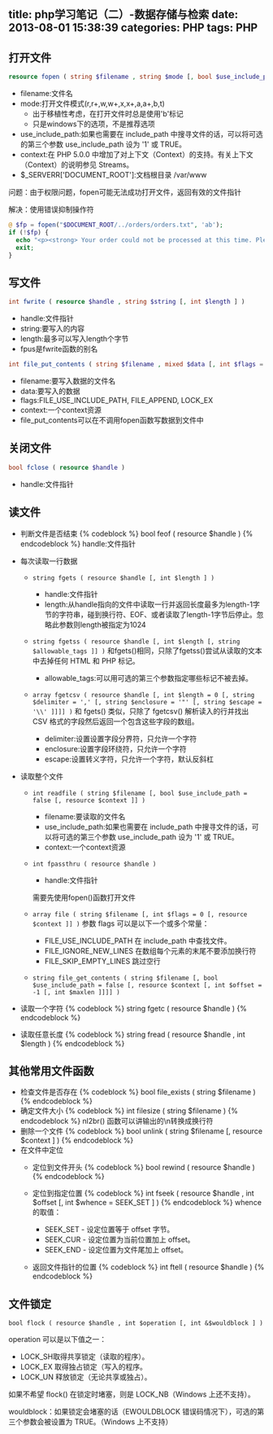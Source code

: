 title: php学习笔记（二）-数据存储与检索
date: 2013-08-01 15:38:39
categories: PHP
tags: PHP
---
## 打开文件

```php
resource fopen ( string $filename , string $mode [, bool $use_include_path = false [, resource $context ]] )
```
* filename:文件名
* mode:打开文件模式(r,r+,w,w+,x,x+,a,a+,b,t)
    * 出于移植性考虑，在打开文件时总是使用'b'标记
    * 只是windows下的选项，不是推荐选项
* use_include_path:如果也需要在 include_path 中搜寻文件的话，可以将可选的第三个参数 use_include_path 设为 '1' 或 TRUE。
* context:在 PHP 5.0.0 中增加了对上下文（Context）的支持。有关上下文（Context）的说明参见 Streams。
* $_SERVERR['DOCUMENT_ROOT']:文档根目录  /var/www

问题：由于权限问题，fopen可能无法成功打开文件，返回有效的文件指针

解决：使用错误抑制操作符
```php
@ $fp = fopen("$DOCUMENT_ROOT/../orders/orders.txt", 'ab');
if (!$fp) {
  echo "<p><strong> Your order could not be processed at this time. Please try again later.</strong></p></body></html>";
  exit;
}
```
<!-- more -->

## 写文件

```php
int fwrite ( resource $handle , string $string [, int $length ] )
```
* handle:文件指针
* string:要写入的内容
* length:最多可以写入length个字节
* fpus是fwrite函数的别名

```php
int file_put_contents ( string $filename , mixed $data [, int $flags = 0 [, resource $context ]] )
```
* filename:要写入数据的文件名
* data:要写入的数据
* flags:FILE_USE_INCLUDE_PATH, FILE_APPEND, LOCK_EX
* context:一个context资源
* file_put_contents可以在不调用fopen函数写数据到文件中

## 关闭文件

```php
bool fclose ( resource $handle )
```
* handle:文件指针

## 读文件

* 判断文件是否结束
    {% codeblock %}
    bool feof ( resource $handle )
    {% endcodeblock %}
    handle:文件指针
* 每次读取一行数据
    * `string fgets ( resource $handle [, int $length ] )`
        * handle:文件指针
        * length:从handle指向的文件中读取一行并返回长度最多为length-1字节的字符串，碰到换行符、EOF、或者读取了length-1字节后停止。忽略此参数则length被指定为1024
    * `string fgetss ( resource $handle [, int $length [, string $allowable_tags ]] )`
        和fgets()相同，只除了fgetss()尝试从读取的文本中去掉任何 HTML 和 PHP 标记。

        * allowable_tags:可以用可选的第三个参数指定哪些标记不被去掉。
    * `array fgetcsv ( resource $handle [, int $length = 0 [, string $delimiter = ',' [, string $enclosure = '"' [, string $escape = '\\' ]]]] )`
        和 fgets() 类似，只除了 fgetcsv() 解析读入的行并找出 CSV 格式的字段然后返回一个包含这些字段的数组。

        * delimiter:设置设置字段分界符，只允许一个字符
        * enclosure:设置字段环绕符，只允许一个字符
        * escape:设置转义字符，只允许一个字符，默认反斜杠
* 读取整个文件
    * `int readfile ( string $filename [, bool $use_include_path = false [, resource $context ]] )`
        * filename:要读取的文件名
        * use_include_path:如果也需要在 include_path 中搜寻文件的话，可以将可选的第三个参数 use_include_path 设为 '1' 或 TRUE。
        * context:一个context资源
    * `int fpassthru ( resource $handle )`
        * handle:文件指针

        需要先使用fopen()函数打开文件
    * `array file ( string $filename [, int $flags = 0 [, resource $context ]] )`
        参数 flags 可以是以下一个或多个常量：

        * FILE_USE_INCLUDE_PATH
            在 include_path 中查找文件。
        * FILE_IGNORE_NEW_LINES
            在数组每个元素的末尾不要添加换行符
        * FILE_SKIP_EMPTY_LINES
            跳过空行
    * `string file_get_contents ( string $filename [, bool $use_include_path = false [, resource $context [, int $offset = -1 [, int $maxlen ]]]] )`

* 读取一个字符
{% codeblock %}
string fgetc ( resource $handle )
{% endcodeblock %}
* 读取任意长度
{% codeblock %}
string fread ( resource $handle , int $length )
{% endcodeblock %}

## 其他常用文件函数

* 检查文件是否存在
    {% codeblock %}
    bool file_exists ( string $filename )
    {% endcodeblock %}
* 确定文件大小
    {% codeblock %}
    int filesize ( string $filename )
    {% endcodeblock %}
    nl2br() 函数可以讲输出的\n转换成换行符<br/>
* 删除一个文件
    {% codeblock %}
    bool unlink ( string $filename [, resource $context ] )
    {% endcodeblock %}
* 在文件中定位
    * 定位到文件开头
        {% codeblock %}
        bool rewind ( resource $handle )
        {% endcodeblock %}
    * 定位到指定位置
        {% codeblock %}
        int fseek ( resource $handle , int $offset [, int $whence = SEEK_SET ] )
        {% endcodeblock %}
        whence的取值：

        * SEEK_SET - 设定位置等于 offset 字节。
        * SEEK_CUR - 设定位置为当前位置加上 offset。
        * SEEK_END - 设定位置为文件尾加上 offset。
    * 返回文件指针的位置
        {% codeblock %}
        int ftell ( resource $handle )
        {% endcodeblock %}

## 文件锁定

```
bool flock ( resource $handle , int $operation [, int &$wouldblock ] )
```
operation 可以是以下值之一：

* LOCK_SH取得共享锁定（读取的程序）。
* LOCK_EX 取得独占锁定（写入的程序。
* LOCK_UN 释放锁定（无论共享或独占）。

如果不希望 flock() 在锁定时堵塞，则是 LOCK_NB（Windows 上还不支持）。

wouldblock：如果锁定会堵塞的话（EWOULDBLOCK 错误码情况下），可选的第三个参数会被设置为 TRUE。（Windows 上不支持）
